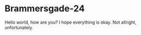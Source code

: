 # Brammersgade-24
Hello world, how are you? I hope everything is okay. Not allright, unfortunately.
